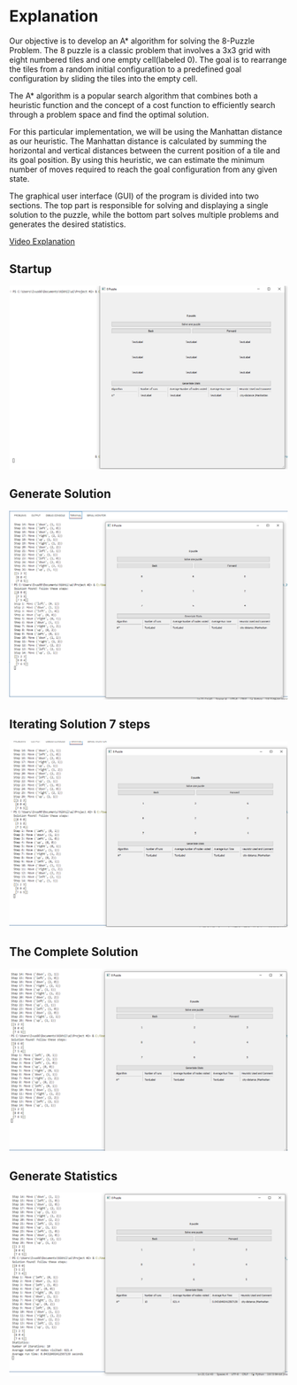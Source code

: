 # Explanation

Our objective is to develop an A* algorithm for solving the 8-Puzzle Problem. The 8 puzzle is a classic problem that involves a 3x3 grid with eight numbered tiles and one empty cell(labeled 0). The goal is to rearrange the tiles from a random initial configuration to a predefined goal configuration by sliding the tiles into the empty cell.

The A* algorithm is a popular search algorithm that combines both a heuristic function and the concept of a cost function to efficiently search through a problem space and find the optimal solution.

For this particular implementation, we will be using the Manhattan distance as our heuristic. The Manhattan distance is calculated by summing the horizontal and vertical distances between the current position of a tile and its goal position. By using this heuristic, we can estimate the minimum number of moves required to reach the goal configuration from any given state.

The graphical user interface (GUI) of the program is divided into two sections. The top part is responsible for solving and displaying a single solution to the puzzle, while the bottom part solves multiple problems and generates the desired statistics.

[Video Explanation]((https://youtu.be/XgvSqh2mn98?si=G7jy1vFIXzjrmEIa))

## Startup

![Startup](startup.png)

## Generate Solution

![generate_solution](generate_solution.png)

## Iterating Solution 7 steps

![seven_steps](seven_steps.png)

## The Complete Solution

![complete_solution](complete_solution.png)

## Generate Statistics

![generate_stats](generate_stats.png)